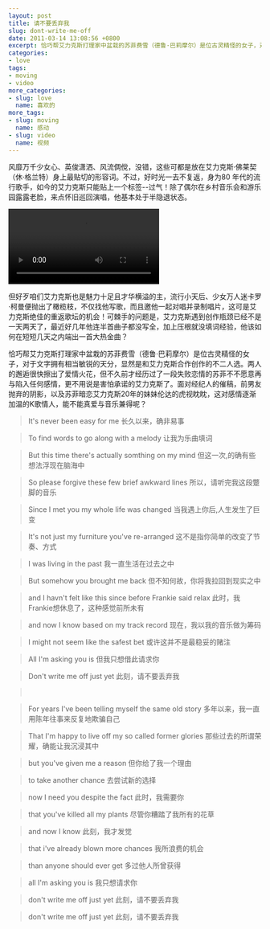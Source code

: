 ```yaml
---
layout: post
title: 请不要丢弃我
slug: dont-write-me-off
date: 2011-03-14 13:08:56 +0800
excerpt: 恰巧帮艾力克斯打理家中盆栽的苏菲费雪（德鲁·巴莉摩尔）是位古灵精怪的女子，对于文字拥有相当敏锐的天分，显然是和艾力克斯合作创作的不二人选。两人的邂逅很快擦出了爱情火花，但不久前才经历过了一段失败恋情的苏菲不不愿意再与陷入任何感情，更不用说是害怕承诺的艾力克斯了。面对经纪人的催稿，前男友抛弃的阴影，以及苏菲暗恋艾力克斯20年的妹妹伦达的虎视眈眈，这对感情逐渐加温的K歌情人，能不能真爱与音乐兼得呢？
categories:
- love
tags:
- moving
- video
more_categories:
- slug: love
  name: 喜欢的
more_tags:
- slug: moving
  name: 感动
- slug: video
  name: 视频
---
```


风靡万千少女心、英俊潇洒、风流倜傥，没错，这些可都是放在艾力克斯·佛莱契（休·格兰特）身上最贴切的形容词。不过，好时光一去不复返，身为80 年代的流行歌手，如今的艾力克斯只能贴上一个标签--过气！除了偶尔在乡村音乐会和游乐园露露老脸，来点怀旧巡回演唱，他基本处于半隐退状态。

<video controls="controls">
	<source src="{{ site.path.uploads }}2011/03/14/dont-write-me-off/Dont-write-me-off.webm" type="video/webm" />
	<source src="{{ site.path.uploads }}2011/03/14/dont-write-me-off/Dont-write-me-off.mp4" type="video/mp4" />
	Your browser does not support the video tag.
</video>

但好歹咱们艾力克斯也是魅力十足且才华横溢的主，流行小天后、少女万人迷卡罗·柯曼便抛出了橄榄枝，不仅找他写歌，而且邀他一起对唱并录制唱片，这可是艾力克斯绝佳的重返歌坛的机会！可棘手的问题是，艾力克斯遇到创作瓶颈已经不是一天两天了，最近好几年他连半首曲子都没写全，加上压根就没填词经验，他该如何在短短几天之内端出一首大热金曲？

恰巧帮艾力克斯打理家中盆栽的苏菲费雪（德鲁·巴莉摩尔）是位古灵精怪的女子，对于文字拥有相当敏锐的天分，显然是和艾力克斯合作创作的不二人选。两人的邂逅很快擦出了爱情火花，但不久前才经历过了一段失败恋情的苏菲不不愿意再与陷入任何感情，更不用说是害怕承诺的艾力克斯了。面对经纪人的催稿，前男友抛弃的阴影，以及苏菲暗恋艾力克斯20年的妹妹伦达的虎视眈眈，这对感情逐渐加温的K歌情人，能不能真爱与音乐兼得呢？

> It's never been easy for me
> 长久以来，确非易事

> To find words to go along with a melody
> 让我为乐曲填词

> But this time there's actually somthing on my mind
> 但这一次,的确有些想法浮现在脑海中

> So please forgive these few brief awkward lines
> 所以，请听完我这段蹩脚的音乐

> Since I met you my whole life was changed
> 当我遇上你后,人生发生了巨变

> It's not just my furniture you've re-arranged
> 这不是指你简单的改变了节奏、方式

> I was living in the past
> 我一直生活在过去之中

> But somehow you brought me back
> 但不知何故，你将我拉回到现实之中

> and I havn't felt like this since before Frankie said relax
> 此时，我Frankie想休息了，这种感觉前所未有

> and now I know based on my track record
> 现在，我以我的音乐做为筹码

> I might not seem like the safest bet
> 或许这并不是最稳妥的赌注

> All I'm asking you is
> 但我只想借此请求你

> Don't write me off just yet
> 此刻，请不要丢弃我

> &nbsp;&nbsp;

> For years I've been telling myself the same old story
> 多年以来，我一直用陈年往事来反复地欺骗自己

> That I'm happy to live off my so called former glories
> 那些过去的所谓荣耀，确能让我沉浸其中

> but you've given me a reason
> 但你给了我一个理由

> to take another chance
> 去尝试新的选择

> now I need you despite the fact
> 此时，我需要你

> that you've killed all my plants
> 尽管你糟踏了我所有的花草

> and now I know
> 此刻，我才发觉

> that i've already blown more chances
> 我所浪费的机会

> than anyone should ever get
> 多过他人所曾获得

> all I'm asking you is
> 我只想请求你

> don't write me off just yet
> 此刻，请不要丢弃我

> don't write me off just yet
> 此刻，请不要丢弃我

